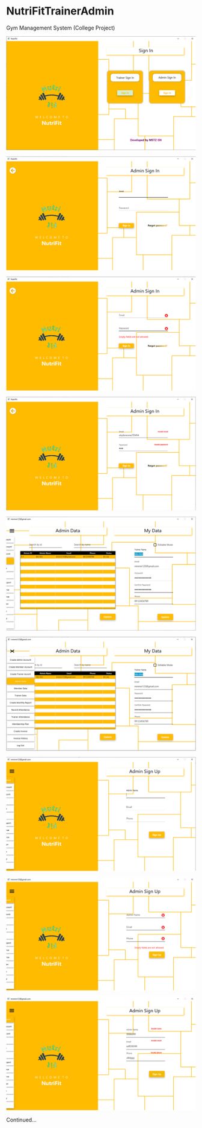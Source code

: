 # NutriFitTrainerAdmin
Gym Management System (College Project)

![](/src/ScenesSnapshot/TrainerAdminSignInScene.png)

![](/src/ScenesSnapshot/AdminSignInScene.png)

![](/src/ScenesSnapshot/AdminSignInSceneWithEmptyError.png)

![](/src/ScenesSnapshot/AdminSignInSceneWithInvalidError.png)

![](/src/ScenesSnapshot/SeeAndUpdateAdminDataScene.png)

![](/src/ScenesSnapshot/Menu.png)

![](/src/ScenesSnapshot/AdminSignUpScene.png)

![](/src/ScenesSnapshot/AdminSignUpSceneEmptyError.png)

![](/src/ScenesSnapshot/AdminSignUpSceneInvalidError.png)

Continued...
